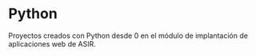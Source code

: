 # Python

Proyectos creados con Python desde 0 en el módulo de implantación de aplicaciones web de ASIR.
